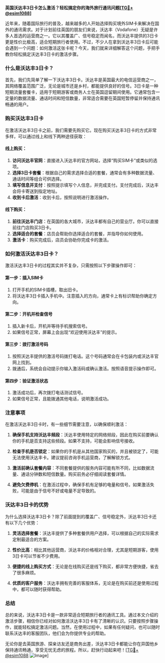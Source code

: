 **英国沃达丰3日卡怎么激活？轻松搞定你的海外旅行通讯问题[[TG💪+ @esim1088](https://t.me/s/esim1088)]**

近年来，随着国际旅行的普及，越来越多的人开始选择购买境外SIM卡来解决在国外的通讯需求。对于计划前往英国的朋友们来说，沃达丰（Vodafone）无疑是许多人首选的运营商之一。它以其覆盖广、信号稳定而闻名，而沃达丰提供的3日卡更是性价比极高，适合短期旅行者使用。不过，不少人在拿到沃达丰3日卡后可能会遇到一个问题：如何激活这张卡呢？今天，我们就来详细解答这个问题，手把手教你轻松搞定沃达丰3日卡的激活步骤。

### 什么是沃达丰3日卡？

首先，我们先简单了解一下沃达丰3日卡。沃达丰是英国最大的电信运营商之一，其网络覆盖范围广泛，无论是城市还是乡村，都能提供良好的信号。3日卡是一种短期流量套餐卡，适用于短期游客或商务人士在英国逗留期间使用。它通常包含一定量的数据流量、通话时间和短信数量，非常适合需要在英国短暂停留并保持通讯畅通的用户。

### 购买沃达丰3日卡

在激活沃达丰3日卡之前，我们需要先购买它。现在购买沃达丰3日卡的方式非常多样，可以通过线上和线下两种途径获取：

#### 线上购买：
1. **访问沃达丰官网**：直接进入沃达丰的官方网站，选择“购买SIM卡”或类似的选项。
2. **选择3日卡套餐**：根据自己的需求选择合适的套餐，通常会有多种数据流量、通话时间等组合可供选择。
3. **填写信息并支付**：按照提示填写个人信息，并完成支付。支付完成后，沃达丰会将卡寄送到指定地址。
4. **收到卡后激活**：收到卡后，按照说明进行激活操作。

#### 线下购买：
1. **前往沃达丰门店**：在英国的各大城市，沃达丰都有自己的营业厅。你可以直接前往门店购买3日卡。
2. **选择适合的套餐**：店员会帮助你选择适合的套餐，并指导你如何使用。
3. **激活卡**：购买完成后，店员会协助你完成卡的激活。

### 如何激活沃达丰3日卡？

激活沃达丰3日卡的过程其实并不复杂，只需按照以下步骤操作即可：

#### 第一步：插入SIM卡
1. 打开手机的SIM卡插槽，取出旧卡。
2. 将沃达丰3日卡插入手机中。注意插入的方向，通常卡上有标识帮助你确定方向。

#### 第二步：开机并检查信号
1. 插入新卡后，开机并等待手机搜索信号。
2. 如果信号正常，屏幕上会出现“欢迎使用沃达丰”的提示。

#### 第三步：拨打激活号码
1. 按照沃达丰提供的激活号码拨打电话。这个号码通常会在卡包装内或沃达丰官网上找到。
2. 拨通后，系统会自动提示你输入激活码或确认激活。按照语音提示操作即可。

#### 第四步：验证激活状态
1. 激活成功后，再次拨打电话测试信号。
2. 如果信号正常，且能拨通其他电话，说明激活成功。

### 注意事项

在激活沃达丰3日卡时，有一些细节需要注意，以确保顺利激活：

1. **确保手机支持沃达丰频段**：沃达丰使用特定的网络频段，因此在购买前要确认你的手机是否支持这些频段。如果不支持，可能会影响信号接收。
   
2. **检查手机是否锁定**：如果你的手机是从其他国家购买的，并且被锁定了，可能无法使用沃达丰卡。建议提前咨询手机运营商，了解解锁方式。

3. **激活前确认套餐内容**：不同套餐提供的服务内容可能有所不同，比如数据流量、通话分钟数和短信数量。购买前务必仔细阅读套餐详情。

4. **避免欠费停机**：在激活过程中，确保手机有足够的电量和信号。如果激活失败，可能是由于信号不好或电量不足导致的。

### 沃达丰3日卡的优势

为什么选择沃达丰3日卡？除了前面提到的覆盖广、信号稳定外，沃达丰3日卡还有以下几个优势：

1. **灵活选择套餐**：沃达丰提供了多种套餐供用户选择，可以根据自己的实际需求定制最适合的方案。
   
2. **性价比高**：相比其他运营商，沃达丰的价格相对合理，尤其是短期游客，使用3日卡可以节省不少费用。

3. **便捷的线上购买方式**：无论是在线购买还是线下购买，都非常方便快捷，省去了很多麻烦。

4. **优质的客户服务**：沃达丰拥有完善的客服体系，无论是在购买前还是使用过程中，都可以随时获得帮助。

### 总结

总的来说，沃达丰3日卡是一款非常适合短期旅行者的通讯工具。通过本文介绍的激活步骤，相信你已经对如何激活沃达丰3日卡有了清晰的认识。只要按照步骤操作，就能轻松搞定激活问题。当然，在使用过程中，如果有任何疑问，也可以随时联系沃达丰的客服团队，他们会为你提供专业的帮助。

无论你是去英国旅游、探亲访友还是商务出差，沃达丰3日卡都能让你在异国他乡保持通讯畅通，享受无忧无虑的旅程。所以，赶快行动起来吧！[[TG💪+ @esim1088](https://t.me/s/esim1088) ![Image](https://i.postimg.cc/4NQfJmqS/Snipaste-2025-05-13-00-14-12.png)]